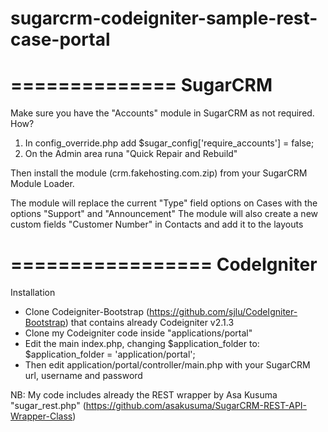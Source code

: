 sugarcrm-codeigniter-sample-rest-case-portal
============================================

==============
   SugarCRM
==============

Make sure you have the "Accounts" module in SugarCRM as not required. How?
1) In config_override.php add $sugar_config['require_accounts'] = false;
2) On the Admin area runa "Quick Repair and Rebuild"

Then install the module (crm.fakehosting.com.zip) from your SugarCRM Module Loader.

The module will replace the current "Type" field options on Cases with the options "Support" and "Announcement"
The module will also create a new custom fields "Customer Number" in Contacts and add it to the layouts 


=================
   CodeIgniter
=================

Installation
- Clone Codeigniter-Bootstrap (https://github.com/sjlu/CodeIgniter-Bootstrap) that contains already Codeigniter v2.1.3
- Clone my Codeigniter code inside "applications/portal"
- Edit the main index.php, changing $application_folder to: $application_folder = 'application/portal';
- Then edit application/portal/controller/main.php with your SugarCRM url, username and password


NB: My code includes already the REST wrapper by Asa Kusuma "sugar_rest.php" (https://github.com/asakusuma/SugarCRM-REST-API-Wrapper-Class)
